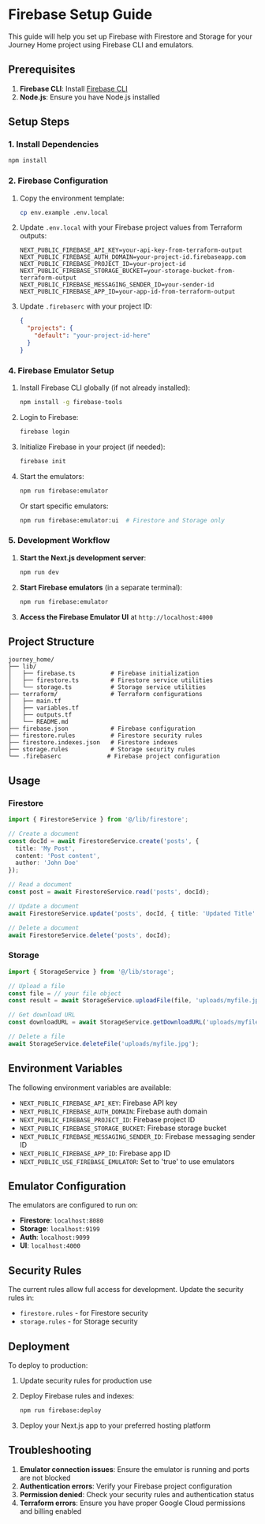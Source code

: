 # Firebase Setup Guide

This guide will help you set up Firebase with Firestore and Storage for your Journey Home project using Firebase CLI and emulators.

## Prerequisites

1. **Firebase CLI**: Install [Firebase CLI](https://firebase.google.com/docs/cli)
2. **Node.js**: Ensure you have Node.js installed

## Setup Steps

### 1. Install Dependencies

```bash
npm install
```

### 2. Firebase Configuration

1. Copy the environment template:
   ```bash
   cp env.example .env.local
   ```

2. Update `.env.local` with your Firebase project values from Terraform outputs:
   ```env
   NEXT_PUBLIC_FIREBASE_API_KEY=your-api-key-from-terraform-output
   NEXT_PUBLIC_FIREBASE_AUTH_DOMAIN=your-project-id.firebaseapp.com
   NEXT_PUBLIC_FIREBASE_PROJECT_ID=your-project-id
   NEXT_PUBLIC_FIREBASE_STORAGE_BUCKET=your-storage-bucket-from-terraform-output
   NEXT_PUBLIC_FIREBASE_MESSAGING_SENDER_ID=your-sender-id
   NEXT_PUBLIC_FIREBASE_APP_ID=your-app-id-from-terraform-output
   ```

3. Update `.firebaserc` with your project ID:
   ```json
   {
     "projects": {
       "default": "your-project-id-here"
     }
   }
   ```

### 4. Firebase Emulator Setup

1. Install Firebase CLI globally (if not already installed):
   ```bash
   npm install -g firebase-tools
   ```

2. Login to Firebase:
   ```bash
   firebase login
   ```

3. Initialize Firebase in your project (if needed):
   ```bash
   firebase init
   ```

4. Start the emulators:
   ```bash
   npm run firebase:emulator
   ```

   Or start specific emulators:
   ```bash
   npm run firebase:emulator:ui  # Firestore and Storage only
   ```

### 5. Development Workflow

1. **Start the Next.js development server**:
   ```bash
   npm run dev
   ```

2. **Start Firebase emulators** (in a separate terminal):
   ```bash
   npm run firebase:emulator
   ```

3. **Access the Firebase Emulator UI** at `http://localhost:4000`

## Project Structure

```
journey_home/
├── lib/
│   ├── firebase.ts          # Firebase initialization
│   ├── firestore.ts         # Firestore service utilities
│   └── storage.ts           # Storage service utilities
├── terraform/               # Terraform configurations
│   ├── main.tf
│   ├── variables.tf
│   ├── outputs.tf
│   └── README.md
├── firebase.json            # Firebase configuration
├── firestore.rules          # Firestore security rules
├── firestore.indexes.json   # Firestore indexes
├── storage.rules            # Storage security rules
└── .firebaserc             # Firebase project configuration
```

## Usage

### Firestore
```typescript
import { FirestoreService } from '@/lib/firestore';

// Create a document
const docId = await FirestoreService.create('posts', {
  title: 'My Post',
  content: 'Post content',
  author: 'John Doe'
});

// Read a document
const post = await FirestoreService.read('posts', docId);

// Update a document
await FirestoreService.update('posts', docId, { title: 'Updated Title' });

// Delete a document
await FirestoreService.delete('posts', docId);
```

### Storage
```typescript
import { StorageService } from '@/lib/storage';

// Upload a file
const file = // your file object
const result = await StorageService.uploadFile(file, 'uploads/myfile.jpg');

// Get download URL
const downloadURL = await StorageService.getDownloadURL('uploads/myfile.jpg');

// Delete a file
await StorageService.deleteFile('uploads/myfile.jpg');
```

## Environment Variables

The following environment variables are available:

- `NEXT_PUBLIC_FIREBASE_API_KEY`: Firebase API key
- `NEXT_PUBLIC_FIREBASE_AUTH_DOMAIN`: Firebase auth domain
- `NEXT_PUBLIC_FIREBASE_PROJECT_ID`: Firebase project ID
- `NEXT_PUBLIC_FIREBASE_STORAGE_BUCKET`: Firebase storage bucket
- `NEXT_PUBLIC_FIREBASE_MESSAGING_SENDER_ID`: Firebase messaging sender ID
- `NEXT_PUBLIC_FIREBASE_APP_ID`: Firebase app ID
- `NEXT_PUBLIC_USE_FIREBASE_EMULATOR`: Set to 'true' to use emulators

## Emulator Configuration

The emulators are configured to run on:
- **Firestore**: `localhost:8080`
- **Storage**: `localhost:9199`
- **Auth**: `localhost:9099`
- **UI**: `localhost:4000`

## Security Rules

The current rules allow full access for development. Update the security rules in:
- `firestore.rules` - for Firestore security
- `storage.rules` - for Storage security

## Deployment

To deploy to production:

1. Update security rules for production use
2. Deploy Firebase rules and indexes:
   ```bash
   npm run firebase:deploy
   ```

3. Deploy your Next.js app to your preferred hosting platform

## Troubleshooting

1. **Emulator connection issues**: Ensure the emulator is running and ports are not blocked
2. **Authentication errors**: Verify your Firebase project configuration
3. **Permission denied**: Check your security rules and authentication status
4. **Terraform errors**: Ensure you have proper Google Cloud permissions and billing enabled
